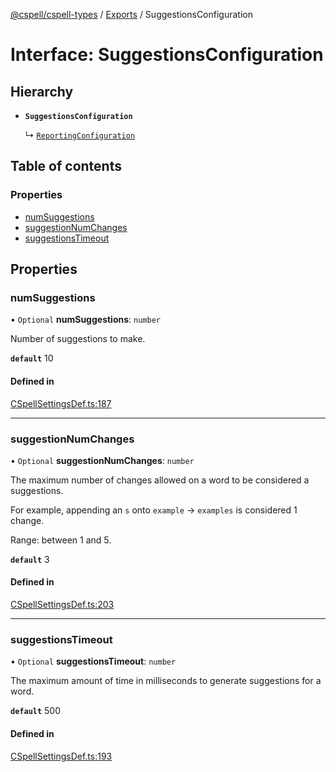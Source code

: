 [@cspell/cspell-types](../README.md) / [Exports](../modules.md) / SuggestionsConfiguration

# Interface: SuggestionsConfiguration

## Hierarchy

- **`SuggestionsConfiguration`**

  ↳ [`ReportingConfiguration`](ReportingConfiguration.md)

## Table of contents

### Properties

- [numSuggestions](SuggestionsConfiguration.md#numsuggestions)
- [suggestionNumChanges](SuggestionsConfiguration.md#suggestionnumchanges)
- [suggestionsTimeout](SuggestionsConfiguration.md#suggestionstimeout)

## Properties

### numSuggestions

• `Optional` **numSuggestions**: `number`

Number of suggestions to make.

**`default`** 10

#### Defined in

[CSpellSettingsDef.ts:187](https://github.com/streetsidesoftware/cspell/blob/b33453b/packages/cspell-types/src/CSpellSettingsDef.ts#L187)

___

### suggestionNumChanges

• `Optional` **suggestionNumChanges**: `number`

The maximum number of changes allowed on a word to be considered a suggestions.

For example, appending an `s` onto `example` -> `examples` is considered 1 change.

Range: between 1 and 5.

**`default`** 3

#### Defined in

[CSpellSettingsDef.ts:203](https://github.com/streetsidesoftware/cspell/blob/b33453b/packages/cspell-types/src/CSpellSettingsDef.ts#L203)

___

### suggestionsTimeout

• `Optional` **suggestionsTimeout**: `number`

The maximum amount of time in milliseconds to generate suggestions for a word.

**`default`** 500

#### Defined in

[CSpellSettingsDef.ts:193](https://github.com/streetsidesoftware/cspell/blob/b33453b/packages/cspell-types/src/CSpellSettingsDef.ts#L193)
